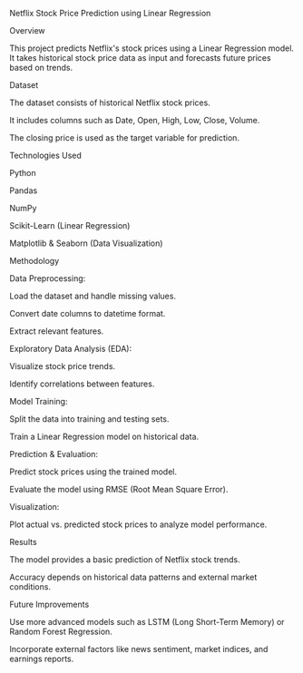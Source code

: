 Netflix Stock Price Prediction using Linear Regression

Overview

This project predicts Netflix's stock prices using a Linear Regression model. It takes historical stock price data as input and forecasts future prices based on trends.

Dataset

The dataset consists of historical Netflix stock prices.

It includes columns such as Date, Open, High, Low, Close, Volume.

The closing price is used as the target variable for prediction.

Technologies Used

Python

Pandas

NumPy

Scikit-Learn (Linear Regression)

Matplotlib & Seaborn (Data Visualization)


Methodology

Data Preprocessing:

Load the dataset and handle missing values.

Convert date columns to datetime format.

Extract relevant features.

Exploratory Data Analysis (EDA):

Visualize stock price trends.

Identify correlations between features.

Model Training:

Split the data into training and testing sets.

Train a Linear Regression model on historical data.

Prediction & Evaluation:

Predict stock prices using the trained model.

Evaluate the model using RMSE (Root Mean Square Error).

Visualization:

Plot actual vs. predicted stock prices to analyze model performance.

Results

The model provides a basic prediction of Netflix stock trends.

Accuracy depends on historical data patterns and external market conditions.

Future Improvements

Use more advanced models such as LSTM (Long Short-Term Memory) or Random Forest Regression.

Incorporate external factors like news sentiment, market indices, and earnings reports.

